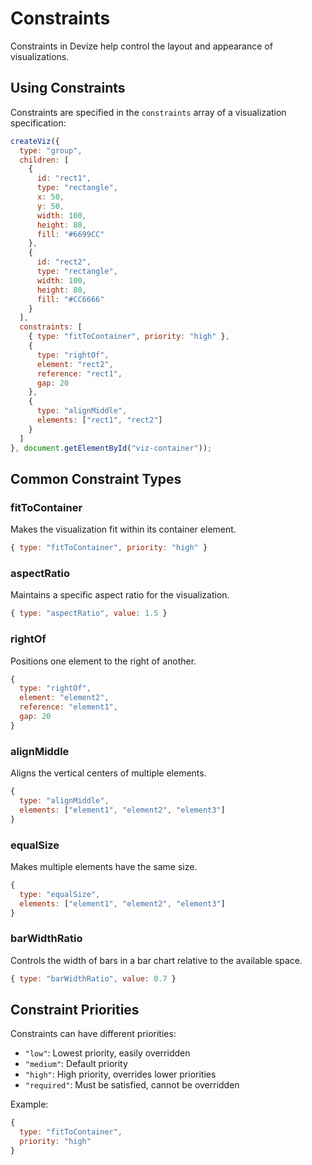 # Constraints

Constraints in Devize help control the layout and appearance of visualizations.

## Using Constraints

Constraints are specified in the `constraints` array of a visualization specification:

```javascript
createViz({
  type: "group",
  children: [
    {
      id: "rect1",
      type: "rectangle",
      x: 50,
      y: 50,
      width: 100,
      height: 80,
      fill: "#6699CC"
    },
    {
      id: "rect2",
      type: "rectangle",
      width: 100,
      height: 80,
      fill: "#CC6666"
    }
  ],
  constraints: [
    { type: "fitToContainer", priority: "high" },
    {
      type: "rightOf",
      element: "rect2",
      reference: "rect1",
      gap: 20
    },
    {
      type: "alignMiddle",
      elements: ["rect1", "rect2"]
    }
  ]
}, document.getElementById("viz-container"));
```

## Common Constraint Types

### fitToContainer

Makes the visualization fit within its container element.

```javascript
{ type: "fitToContainer", priority: "high" }
```

### aspectRatio

Maintains a specific aspect ratio for the visualization.

```javascript
{ type: "aspectRatio", value: 1.5 }
```

### rightOf

Positions one element to the right of another.

```javascript
{
  type: "rightOf",
  element: "element2",
  reference: "element1",
  gap: 20
}
```

### alignMiddle

Aligns the vertical centers of multiple elements.

```javascript
{
  type: "alignMiddle",
  elements: ["element1", "element2", "element3"]
}
```

### equalSize

Makes multiple elements have the same size.

```javascript
{
  type: "equalSize",
  elements: ["element1", "element2", "element3"]
}
```

### barWidthRatio

Controls the width of bars in a bar chart relative to the available space.

```javascript
{ type: "barWidthRatio", value: 0.7 }
```

## Constraint Priorities

Constraints can have different priorities:

- `"low"`: Lowest priority, easily overridden
- `"medium"`: Default priority
- `"high"`: High priority, overrides lower priorities
- `"required"`: Must be satisfied, cannot be overridden

Example:

```javascript
{
  type: "fitToContainer",
  priority: "high"
}
```

